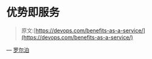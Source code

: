 # 优势即服务

> 原文:[https://devops.com/benefits-as-a-service/](https://devops.com/benefits-as-a-service/)

— [罗尔泊](https://devops.com/author/breselman/)